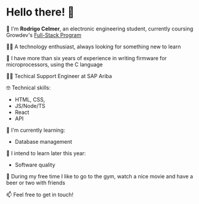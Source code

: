 # Hello there! 🙂

👋 I'm <strong>Rodrigo Celmer</strong>, an electronic engineering student, currently coursing Growdev's [Full-Stack Program](https://www.growdev.com.br/starter-2)

👨‍🎓 A technology enthusiast, always looking for something new to learn 

🤖 I have more than six years of experience in writing firmware for microprocessors, using the C language

👨‍💼 Techical Support Engineer at SAP Ariba

🤓 Technical skills:
  - HTML, CSS, 
  - JS/Node/TS
  - React
  - API

🌱 I'm currently learning:
  - Database management

🔭 I intend to learn later this year:
  - Software quality

🍺 During my free time I like to go to the gym, watch a nice movie and have a beer or two with friends

📫 Feel free to get in touch!
